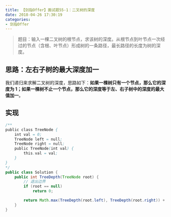 ```yaml
---
title: 【剑指Offer】面试题55-1：二叉树的深度
date: 2018-04-26 17:30:19
categories:
- 剑指Offer
---
```


> 题目：输入一棵二叉树的根节点，求该树的深度。从根节点到叶节点一次经过的节点（含根、叶节点）形成树的一条路径，最长路径的长度为树的深度。

<!-- more -->

## 思路：左右子树的最大深度加一

我们递归来求解二叉树的深度，思路如下：**如果一棵树只有一个节点，那么它的深度为 1；如果一棵树不止一个节点，那么它的深度等于左、右子树中的深度的最大值加一**。

## 实现

```java
/**
public class TreeNode {
    int val = 0;
    TreeNode left = null;
    TreeNode right = null;
    public TreeNode(int val) {
        this.val = val;
    }
}
*/
public class Solution {
    public int TreeDepth(TreeNode root) {
        // 退出边界
        if (root == null)
            return 0;

        return Math.max(TreeDepth(root.left), TreeDepth(root.right)) + 1;
    }
}
```